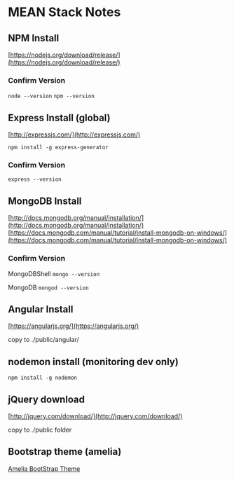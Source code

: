 # MEAN Stack Notes

## NPM Install
[https://nodejs.org/download/release/](https://nodejs.org/download/release/)

### Confirm Version

`node --version`
`npm --version`


## Express Install (global)
[http://expressjs.com/](http://expressjs.com/)

`npm install -g express-generator`

### Confirm Version

`express --version`

## MongoDB Install
[http://docs.mongodb.org/manual/installation/](http://docs.mongodb.org/manual/installation/)
[https://docs.mongodb.com/manual/tutorial/install-mongodb-on-windows/](https://docs.mongodb.com/manual/tutorial/install-mongodb-on-windows/)

### Confirm Version

MongoDBShell
`mongo --version`

MongoDB
`mongod --version`

## Angular Install
[https://angularjs.org/](https://angularjs.org/)

copy to ./public/angular/


## nodemon install (monitoring dev only)

`npm install -g nodemon`


## jQuery download

[http://jquery.com/download/](http://jquery.com/download/)

copy to ./public folder

## Bootstrap theme (amelia)

[Amelia BootStrap Theme](https://github.com/simonholmes/amelia)

